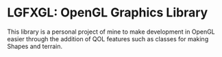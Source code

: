 # LGFXGL: OpenGL Graphics Library

This library is a personal project of mine to make development in OpenGL easier through the addition of QOL features such as classes for making Shapes and terrain.